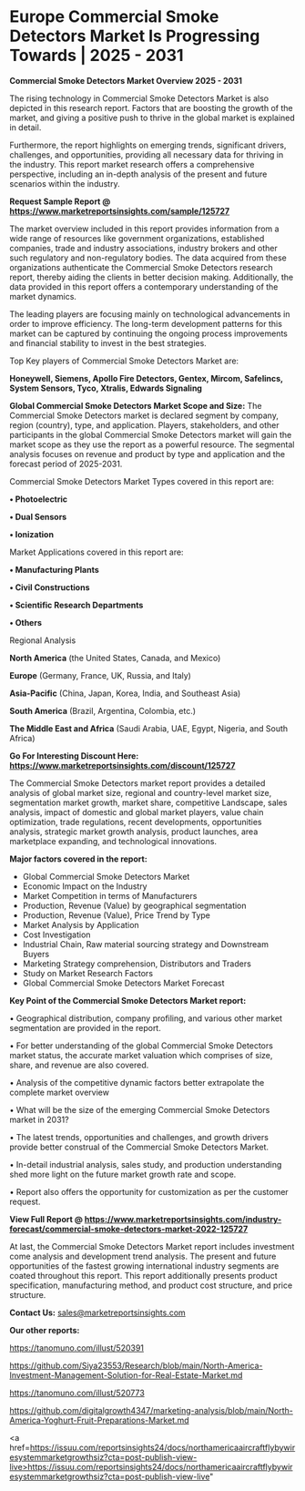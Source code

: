 # Europe Commercial Smoke Detectors Market Is Progressing Towards | 2025 - 2031

<Strong> Commercial Smoke Detectors Market Overview 2025 - 2031</strong>

The rising technology in Commercial Smoke Detectors Market is also depicted in this research report. Factors that are boosting the growth of the market, and giving a positive push to thrive in the global market is explained in detail.

Furthermore, the report highlights on emerging trends, significant drivers, challenges, and opportunities, providing all necessary data for thriving in the industry. This report market research offers a comprehensive perspective, including an in-depth analysis of the present and future scenarios within the industry.

<strong>Request Sample Report @ <a href=https://www.marketreportsinsights.com/sample/125727>https://www.marketreportsinsights.com/sample/125727</a></strong>

The market overview included in this report provides information from a wide range of resources like government organizations, established companies, trade and industry associations, industry brokers and other such regulatory and non-regulatory bodies. The data acquired from these organizations authenticate the Commercial Smoke Detectors research report, thereby aiding the clients in better decision making. Additionally, the data provided in this report offers a contemporary understanding of the market dynamics.

The leading players are focusing mainly on technological advancements in order to improve efficiency. The long-term development patterns for this market can be captured by continuing the ongoing process improvements and financial stability to invest in the best strategies.

Top Key players of Commercial Smoke Detectors Market are:

<strong>Honeywell, Siemens, Apollo Fire Detectors, Gentex, Mircom, Safelincs, System Sensors, Tyco, Xtralis, Edwards Signaling</strong>

<strong><b>Global Commercial Smoke Detectors Market Scope and Size:</b></strong>
The Commercial Smoke Detectors market is declared segment by company, region (country), type, and application. Players, stakeholders, and other participants in the global Commercial Smoke Detectors market will gain the market scope as they use the report as a powerful resource. The segmental analysis focuses on revenue and product by type and application and the forecast period of 2025-2031.

Commercial Smoke Detectors Market Types covered in this report are:

<strong>• Photoelectric

• Dual Sensors

• Ionization</strong>

Market Applications covered in this report are:

<strong>• Manufacturing Plants

• Civil Constructions

• Scientific Research Departments

• Others</strong> 

Regional Analysis

<strong>North America</strong> (the United States, Canada, and Mexico)

<strong>Europe</strong> (Germany, France, UK, Russia, and Italy)

<strong>Asia-Pacific</strong> (China, Japan, Korea, India, and Southeast Asia)

<strong>South America</strong> (Brazil, Argentina, Colombia, etc.)

<strong>The Middle East and Africa</strong> (Saudi Arabia, UAE, Egypt, Nigeria, and South Africa)

<strong>Go For Interesting Discount Here: <a href=https://www.marketreportsinsights.com/discount/125727>https://www.marketreportsinsights.com/discount/125727</a></strong>

The Commercial Smoke Detectors market report provides a detailed analysis of global market size, regional and country-level market size, segmentation market growth, market share, competitive Landscape, sales analysis, impact of domestic and global market players, value chain optimization, trade regulations, recent developments, opportunities analysis, strategic market growth analysis, product launches, area marketplace expanding, and technological innovations.

<strong><b>Major factors covered in the report:</b></strong>
<ul>
  <li>Global Commercial Smoke Detectors Market </li>
  <li>Economic Impact on the Industry</li>
  <li>Market Competition in terms of Manufacturers</li>
  <li>Production, Revenue (Value) by geographical segmentation</li>
  <li>Production, Revenue (Value), Price Trend by Type</li>
  <li>Market Analysis by Application</li>
  <li>Cost Investigation</li>
  <li>Industrial Chain, Raw material sourcing strategy and Downstream Buyers</li>
  <li>Marketing Strategy comprehension, Distributors and Traders</li>
  <li>Study on Market Research Factors</li>
  <li>Global Commercial Smoke Detectors Market Forecast</li>
</ul>

<strong><b>Key Point of the Commercial Smoke Detectors Market report:</b></strong>

• Geographical distribution, company profiling, and various other market segmentation are provided in the report.

• For better understanding of the global Commercial Smoke Detectors market status, the accurate market valuation which comprises of size, share, and revenue are also covered.

• Analysis of the competitive dynamic factors better extrapolate the complete market overview

• What will be the size of the emerging Commercial Smoke Detectors market in 2031?

• The latest trends, opportunities and challenges, and growth drivers provide better construal of the Commercial Smoke Detectors Market.

• In-detail industrial analysis, sales study, and production understanding shed more light on the future market growth rate and scope.

• Report also offers the opportunity for customization as per the customer request.

<strong><b>View Full Report @ <a href=https://www.marketreportsinsights.com/industry-forecast/commercial-smoke-detectors-market-2022-125727>https://www.marketreportsinsights.com/industry-forecast/commercial-smoke-detectors-market-2022-125727</a></b></strong>


At last, the Commercial Smoke Detectors Market report includes investment come analysis and development trend analysis. The present and future opportunities of the fastest growing international industry segments are coated throughout this report. This report additionally presents product specification, manufacturing method, and product cost structure, and price structure.

<strong>Contact Us:</strong>
sales@marketreportsinsights.com

<strong>Our other reports:</strong>

<a href=https://tanomuno.com/illust/520391>https://tanomuno.com/illust/520391</a>

<a href=https://github.com/Siya23553/Research/blob/main/North-America-Investment-Management-Solution-for-Real-Estate-Market.md>https://github.com/Siya23553/Research/blob/main/North-America-Investment-Management-Solution-for-Real-Estate-Market.md</a>

<a href=https://tanomuno.com/illust/520773>https://tanomuno.com/illust/520773</a>

<a href=https://github.com/digitalgrowth4347/marketing-analysis/blob/main/North-America-Yoghurt-Fruit-Preparations-Market.md>https://github.com/digitalgrowth4347/marketing-analysis/blob/main/North-America-Yoghurt-Fruit-Preparations-Market.md</a>

<a href=https://issuu.com/reportsinsights24/docs/northamericaaircraftflybywiresystemmarketgrowthsiz?cta=post-publish-view-live>https://issuu.com/reportsinsights24/docs/northamericaaircraftflybywiresystemmarketgrowthsiz?cta=post-publish-view-live</a>"
